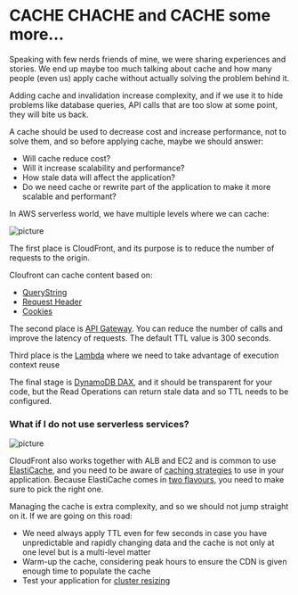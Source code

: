 # CACHE CHACHE and CACHE some more… #

Speaking with few nerds friends of mine, we were sharing experiences and stories. We end up maybe too much talking about cache and how many people (even us) apply cache without actually solving the problem behind it. 

Adding cache and invalidation increase complexity, and if we use it to hide problems like database queries, API calls that are too slow at some point, they will bite us back. 

A cache should be used to decrease cost and increase performance, not to solve them, and so before applying cache, maybe we should answer:

* Will cache reduce cost?
* Will it increase scalability and performance?
* How stale data will affect the application?
* Do we need cache or rewrite part of the application to make it more scalable and performant?

In AWS serverless world, we have multiple levels where we can cache:

![picture](https://bitbucket.org/DanBranch/cache-chache-and-cache-some-more.../downloads/cache.png)

The first place is CloudFront, and its purpose is to reduce the number of requests to the origin.

Cloufront can cache content based on:

* [QueryString]( https://docs.aws.amazon.com/AmazonCloudFront/latest/DeveloperGuide/QueryStringParameters.html)
* [Request Header](https://docs.aws.amazon.com/AmazonCloudFront/latest/DeveloperGuide/header-caching.html)
* [Cookies](https://docs.aws.amazon.com/AmazonCloudFront/latest/DeveloperGuide/Cookies.html)

The second place is [API Gateway](https://docs.aws.amazon.com/apigateway/latest/developerguide/api-gateway-caching.html). You can reduce the number of calls and improve the latency of requests. The default TTL value is 300 seconds.

Third place is the [Lambda]( https://docs.aws.amazon.com/lambda/latest/dg/best-practices.html) where we need to take advantage of execution context reuse

The final stage is [DynamoDB DAX](https://docs.aws.amazon.com/amazondynamodb/latest/developerguide/DAX.concepts.html), and it should be transparent for your code, but the Read Operations can return stale data and so TTL needs to be configured.


### What if I do not use serverless services? ###

![picture](https://bitbucket.org/DanBranch/cache-chache-and-cache-some-more.../downloads/cache2.png)

CloudFront also works together with ALB and EC2 and is common to use [ElastiCache](https://aws.amazon.com/elasticache/), and you need to be aware of [caching strategies](https://docs.aws.amazon.com/AmazonElastiCache/latest/mem-ug/Strategies.html) to use in your application.
Because ElastiCache comes in [two flavours](https://docs.aws.amazon.com/AmazonElastiCache/latest/red-ug/SelectEngine.html), you need to make sure to pick the right one. 

Managing the cache is extra complexity, and so we should not jump straight on it. If we are going on this road:

* We need always apply TTL even for few seconds in case you have unpredictable and rapidly changing data and the cache is not only at one level but is a multi-level matter
* Warm-up the cache, considering peak hours to ensure the CDN is given enough time to populate the cache
* Test your application for [cluster resizing](https://docs.aws.amazon.com/AmazonElastiCache/latest/red-ug/best-practices-online-resharding.html)
